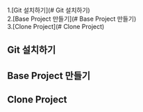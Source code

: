 1.[Git 설치하기](# Git 설치하기)  
2.[Base Project 만들기](# Base Project 만들기)  
3.[Clone Project](# Clone Project)  

## Git 설치하기

## Base Project 만들기

## Clone Project
